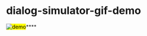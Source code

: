 # dialog-simulator-gif-demo
<style>
  gif{
  margin : auto
  }
</style>
<mark>![demo](dialog-simulator-gif-demo.gif)</mark>****
